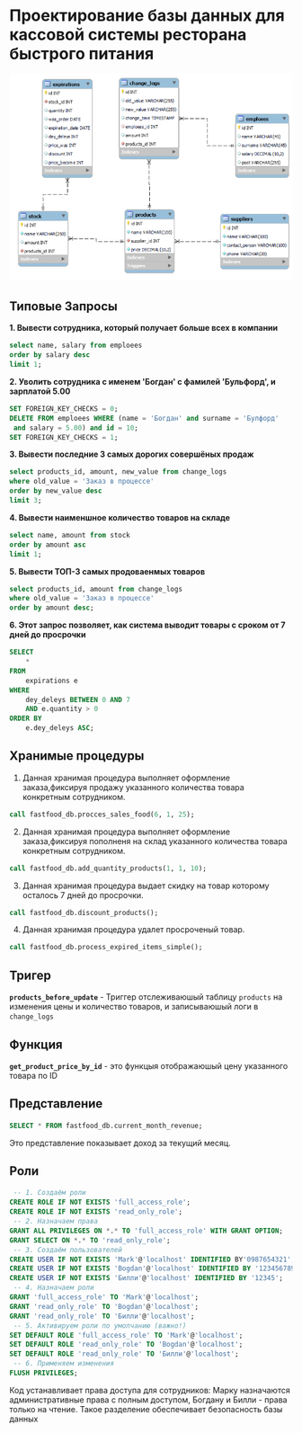 # Проектирование базы данных для кассовой системы ресторана быстрого питания
![Скриншот](https://github.com/Marklox321/Course_paper/blob/main/ERD_TOP.png?raw=true)


## Типовые Запросы
**1. Вывести сотрудника, который получает больше всех в компании**
```sql
select name, salary from emploees
order by salary desc
limit 1;
```

**2. Уволить сотрудника с именем 'Богдан' с фамилей 'Бульфорд', и зарплатой 5.00**
```sql
SET FOREIGN_KEY_CHECKS = 0;
DELETE FROM emploees WHERE (name = 'Богдан' and surname = 'Булфорд'
 and salary = 5.00) and id = 10;
SET FOREIGN_KEY_CHECKS = 1;
```

**3. Вывести последние 3 самых дорогих совершёных продаж**
```sql
select products_id, amount, new_value from change_logs
where old_value = 'Заказ в процессе'
order by new_value desc
limit 3; 
```

**4. Вывести наименшное количество товаров на складе**
```sql
select name, amount from stock
order by amount asc
limit 1;
```

**5. Вывести ТОП-3 самых продоваенмых товаров**
```sql
select products_id, amount from change_logs
where old_value = 'Заказ в процессе'
order by amount desc;
```
**6. Этот запрос позволяет, как система выводит товары с сроком от 7 дней до просрочки**
```sql
SELECT 
    *
FROM 
    expirations e
WHERE 
    dey_deleys BETWEEN 0 AND 7
    AND e.quantity > 0
ORDER BY 
    e.dey_deleys ASC;
```

## Хранимые процедуры
1. Данная хранимая процедура выполняет оформление заказа,фиксируя продажу указанного количества товара конкретным сотрудником.
``` sql
call fastfood_db.procces_sales_food(6, 1, 25);
```
2. Данная хранимая процедура выполняет оформление заказа,фиксируя пополненя на склад указанного количества товара конкретным сотрудником.

``` sql
call fastfood_db.add_quantity_products(1, 1, 10);
```
3. Данная хранимая процедура выдает скидку на товар которому осталось 7 дней до просрочки.
``` sql
call fastfood_db.discount_products();
```
4. Данная хранимая процедура удалет просроченый товар.
``` sql
call fastfood_db.process_expired_items_simple();
```


## Тригер
**`products_before_update`** -  Триггер отслеживаюшый таблицу `products` на изменения цены и количество товаров, и записываюшый логи в `change_logs`

## Функция
**`get_product_price_by_id`** - это функцыя отображаюшый цену указанного товара по ID

## Представление
``` sql
SELECT * FROM fastfood_db.current_month_revenue;
```
Это представление показывает доход за текущий месяц.

## Роли

``` sql
 -- 1. Создаём роли
CREATE ROLE IF NOT EXISTS 'full_access_role';
CREATE ROLE IF NOT EXISTS 'read_only_role';
 -- 2. Назначаем права
GRANT ALL PRIVILEGES ON *.* TO 'full_access_role' WITH GRANT OPTION;
GRANT SELECT ON *.* TO 'read_only_role';
 -- 3. Создаём пользователей
CREATE USER IF NOT EXISTS 'Mark'@'localhost' IDENTIFIED BY'0987654321';
CREATE USER IF NOT EXISTS 'Bogdan'@'localhost' IDENTIFIED BY '1234567890';
CREATE USER IF NOT EXISTS 'Билли'@'localhost' IDENTIFIED BY '12345';
 -- 4. Назначаем роли
GRANT 'full_access_role' TO 'Mark'@'localhost';
GRANT 'read_only_role' TO 'Bogdan'@'localhost';
GRANT 'read_only_role' TO 'Билли'@'localhost';
 -- 5. Активируем роли по умолчанию (важно!)
SET DEFAULT ROLE 'full_access_role' TO 'Mark'@'localhost';
SET DEFAULT ROLE 'read_only_role' TO 'Bogdan'@'localhost';
SET DEFAULT ROLE 'read_only_role' TO 'Билли'@'localhost';
 -- 6. Применяем изменения
FLUSH PRIVILEGES;
```
Код устанавливает права доступа для сотрудников: Марку назначаются административные права с полным доступом, Богдану и Билли - права только на чтение. Такое разделение обеспечивает безопасность базы данных
